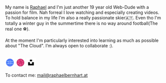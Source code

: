 <html>
  <body>
    <p>
      My name is <a href="https://raphaelbernhart.at" target="_blank">Raphael</a> and I'm just another 19 year old Web-Dude with a passion for film. Nah forreal I love watching and especially creating videos. To hold balance in my life I'm also a really passionate skier🇦🇹. Even tho I'm totally a winter guy in the summertime there is no way around football(The real one ⚽).
    </p>
    <p>
    At the moment I'm particularly interested into learning as much as possible about "The Cloud". I’m always open to collaborate :).
    </p>
    <br>
    <a href="https://raphaelbernhart.at" target="_blank"><img width="30px" src="./globe.png"></a>
    <a href="https://dribbble.com/raphaelbernhart" target="_blank"><img width="30px" src="./dribbble.png"></a>
    <a href="https://unsplash.com/@raphaelbernhart" target="_blank"><img width="30px" src="./unsplash.png"></a>
    <br>
    <p>To contact me: <a href="mailto:mail@raphaelbernhart.at">mail@raphaelbernhart.at</a></p>
  </body>
</html>
